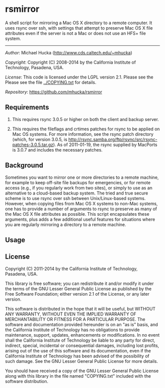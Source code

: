 rsmirror
========

A shell script for mirroring a Mac OS X directory to a remote computer.  It uses rsync over ssh, with settings that attempt to preserve Mac OS X file attributes even if the server is not a Mac or does not use an HFS+ file system.

----
*Author*: Michael Hucka (http://www.cds.caltech.edu/~mhucka)

*Copyright*: Copyright (C) 2008-2014 by the California Institute of Technology, Pasadena, USA.

*License*: This code is licensed under the LGPL version 2.1.  Please see the Please see the file [../COPYING.txt](https://raw.github.com/mhucka/rsmirror/master/COPYING.txt) for details.

*Repository*: https://github.com/mhucka/rsmirror


Requirements
------------

1. This requires rsync 3.0.5 or higher on both the client and backup server.

2. This requires the fileflags and crtimes patches for rsync to be applied on Mac OS systems.  For more information, see the rsync patch directory (which, for version 3.0.5, is http://rsync.samba.org/ftp/rsync/src/rsync-patches-3.0.5.tar.gz).  As of 2011-01-19, the rsync supplied by MacPorts is 3.0.7 and includes the necessary patches.


Background
----------

Sometimes you want to mirror one or more directories to a remote machine, for example to keep off-site file backups for emergencies, or for remote access (e.g., if you regularly work from two sites), or simply to use as an alternative to a cloud-based backup system.  The tried and true secure scheme is to use rsync over ssh between Unix/Linux-based systems.  However, when copying files from Mac OS X systems to non-Mac systems, one has to provide a number of arguments to rsync to preserve as many of the Mac OS X file attributes as possible.  This script encapsulates these arguments, plus adds a few additional useful features for situations where you are regularly mirroring a directory to a remote machine.


Usage
-----


License
-------

Copyright (C) 2011-2014 by the California Institute of Technology, Pasadena, USA.

This library is free software; you can redistribute it and/or modify it under the terms of the GNU Lesser General Public License as published by the Free Software Foundation; either version 2.1 of the License, or any later version.

This software is distributed in the hope that it will be useful, but WITHOUT ANY WARRANTY, WITHOUT EVEN THE IMPLIED WARRANTY OF MERCHANTABILITY OR FITNESS FOR A PARTICULAR PURPOSE.  The software and documentation provided hereunder is on an "as is" basis, and the California Institute of Technology has no obligations to provide maintenance, support, updates, enhancements or modifications.  In no event shall the California Institute of Technology be liable to any party for direct, indirect, special, incidental or consequential damages, including lost profits, arising out of the use of this software and its documentation, even if the California Institute of Technology has been advised of the possibility of such damage.  See the GNU Lesser General Public License for more details.

You should have received a copy of the GNU Lesser General Public License along with this library in the file named "COPYING.txt" included with the software distribution.
